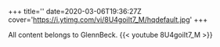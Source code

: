 +++
title=''
date=2020-03-06T19:36:27Z
cover='https://i.ytimg.com/vi/8U4goiIt7_M/hqdefault.jpg'
+++

All content belongs to GlennBeck.
{{< youtube 8U4goiIt7_M >}}
